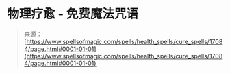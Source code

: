 <!--yml

category: 未分类

date: 2024-06-12 18:57:58

-->

# 物理疗愈 - 免费魔法咒语

> 来源：[https://www.spellsofmagic.com/spells/health_spells/cure_spells/17084/page.html#0001-01-01](https://www.spellsofmagic.com/spells/health_spells/cure_spells/17084/page.html#0001-01-01)
